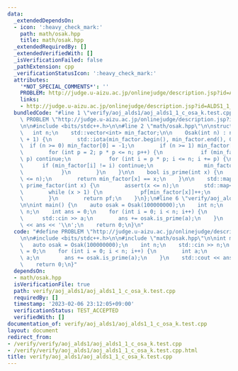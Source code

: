 ```yaml
---
data:
  _extendedDependsOn:
  - icon: ':heavy_check_mark:'
    path: math/osak.hpp
    title: math/osak.hpp
  _extendedRequiredBy: []
  _extendedVerifiedWith: []
  _isVerificationFailed: false
  _pathExtension: cpp
  _verificationStatusIcon: ':heavy_check_mark:'
  attributes:
    '*NOT_SPECIAL_COMMENTS*': ''
    PROBLEM: http://judge.u-aizu.ac.jp/onlinejudge/description.jsp?id=ALDS1_1_C
    links:
    - http://judge.u-aizu.ac.jp/onlinejudge/description.jsp?id=ALDS1_1_C
  bundledCode: "#line 1 \"verify/aoj_alds1/aoj_alds1_1_c_osa_k.test.cpp\"\n#define\
    \ PROBLEM \"http://judge.u-aizu.ac.jp/onlinejudge/description.jsp?id=ALDS1_1_C\"\
    \n\n#include <bits/stdc++.h>\n\n#line 2 \"math/osak.hpp\"\n\nstruct Osak {\n \
    \   int n;\n    std::vector<int> min_factor;\n\n    Osak(int n) : n(n), min_factor(n\
    \ + 1) {\n        std::iota(min_factor.begin(), min_factor.end(), 0);\n      \
    \  if (n >= 0) min_factor[0] = -1;\n        if (n >= 1) min_factor[1] = -1;\n\
    \        for (int p = 2; p * p <= n; p++) {\n            if (min_factor[p] !=\
    \ p) continue;\n            for (int i = p * p; i <= n; i += p) {\n          \
    \      if (min_factor[i] != i) continue;\n                min_factor[i] = p;\n\
    \            }\n        }\n    }\n\n    bool is_prime(int x) {\n        assert(x\
    \ <= n);\n        return min_factor[x] == x;\n    }\n\n    std::map<int, int>\
    \ prime_factor(int x) {\n        assert(x <= n);\n        std::map<int, int> pf;\n\
    \        while (x > 1) {\n            pf[min_factor[x]]++;\n            x /= min_factor[x];\n\
    \        }\n        return pf;\n    }\n};\n#line 6 \"verify/aoj_alds1/aoj_alds1_1_c_osa_k.test.cpp\"\
    \n\nint main() {\n    auto osak = Osak(100000000);\n    int n;\n    std::cin >>\
    \ n;\n    int ans = 0;\n    for (int i = 0; i < n; i++) {\n        int a;\n  \
    \      std::cin >> a;\n        ans += osak.is_prime(a);\n    }\n    std::cout\
    \ << ans << '\\n';\n    return 0;\n}\n"
  code: "#define PROBLEM \"http://judge.u-aizu.ac.jp/onlinejudge/description.jsp?id=ALDS1_1_C\"\
    \n\n#include <bits/stdc++.h>\n\n#include \"math/osak.hpp\"\n\nint main() {\n \
    \   auto osak = Osak(100000000);\n    int n;\n    std::cin >> n;\n    int ans\
    \ = 0;\n    for (int i = 0; i < n; i++) {\n        int a;\n        std::cin >>\
    \ a;\n        ans += osak.is_prime(a);\n    }\n    std::cout << ans << '\\n';\n\
    \    return 0;\n}"
  dependsOn:
  - math/osak.hpp
  isVerificationFile: true
  path: verify/aoj_alds1/aoj_alds1_1_c_osa_k.test.cpp
  requiredBy: []
  timestamp: '2023-02-06 23:12:05+09:00'
  verificationStatus: TEST_ACCEPTED
  verifiedWith: []
documentation_of: verify/aoj_alds1/aoj_alds1_1_c_osa_k.test.cpp
layout: document
redirect_from:
- /verify/verify/aoj_alds1/aoj_alds1_1_c_osa_k.test.cpp
- /verify/verify/aoj_alds1/aoj_alds1_1_c_osa_k.test.cpp.html
title: verify/aoj_alds1/aoj_alds1_1_c_osa_k.test.cpp
---
```

